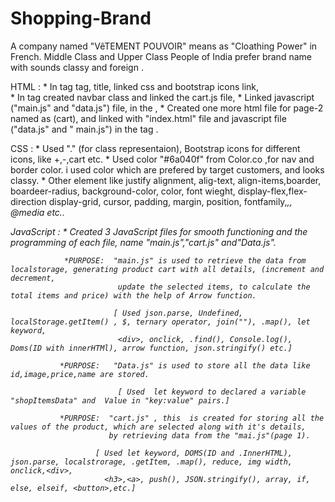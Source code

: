 # Shopping-Brand
A company named "VêTEMENT POUVOIR" means as "Cloathing Power" in French.
Middle Class and Upper Class People of India prefer brand name with sounds classy and foreign .

HTML :   * In <head> tag  <meta> tag, title, linked css and bootstrap icons link,  
         * In <body> tag  created navbar  class and linked the cart.js file,
         * Linked javascript ("main.js" and "data.js") file, in the <html>,
         * Created one more html file  for page-2  named  as (cart), and linked with "index.html" file and
           javascript file ("data.js" and " main.js") in the <html> tag .

CSS :    * Used "." (for class representaion), Bootstrap icons for different icons, like +,-,cart etc.
         * Used color "#6a040f" from Color.co ,for nav and border color. i used color which are prefered by target customers, and looks classy.
         * Other element like justify alignment, alig-text, align-items,boarder, boardeer-radius, background-color, color,
            font wieght, display-flex,flex-direction display-grid, cursor, padding, margin, position, fontfamily,<i>,<a>, @media etc..
         
JavaScript :    * Created 3 JavaScript files for smooth functioning and the programming of each file, name "main.js","cart.js" and"Data.js".

                *PURPOSE:  "main.js" is used to retrieve the data from localstorage, generating product cart with all details, (increment and decrement, 
                            update the selected items, to calculate the total items and price) with the help of Arrow function.
             
                           [ Used json.parse, Undefined, localStorage.getItem() , $, ternary operator, join(""), .map(), let keyword,
                            <div>, onclick, .find(), Console.log(), Doms(ID with innerHTMl), arrow function, json.stringify() etc.]
               
               *PURPOSE:   "Data.js" is used to store all the data like id,image,price,name are stored.
             
                            [ Used  let keyword to declared a variable "shopItemsData" and  Value in "key:value" pairs.]
                  
               *PURPOSE:  "cart.js" , this  is created for storing all the values of the product, which are selected along with it's details,
                          by retrieving data from the "mai.js"(page 1).
             
                       [ Used let keyword, DOMS(ID and .InnerHTML), json.parse, localstrorage, .getItem, .map(), reduce, img width, onclick,<div>,
                         <h3>,<a>, push(), JSON.stringify(), array, if, else, elseif, <button>,etc.]
